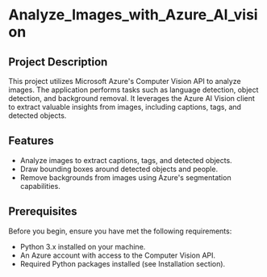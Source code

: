 # Analyze_Images_with_Azure_AI_vision

## Project Description

This project utilizes Microsoft Azure's Computer Vision API to analyze images. The application performs tasks such as language detection, object detection, and background removal. It leverages the Azure AI Vision client to extract valuable insights from images, including captions, tags, and detected objects.

## Features

- Analyze images to extract captions, tags, and detected objects.
- Draw bounding boxes around detected objects and people.
- Remove backgrounds from images using Azure's segmentation capabilities.

## Prerequisites

Before you begin, ensure you have met the following requirements:

- Python 3.x installed on your machine.
- An Azure account with access to the Computer Vision API.
- Required Python packages installed (see Installation section).
